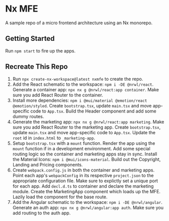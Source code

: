 # Nx MFE

A sample repo of a micro frontend architecture using an Nx monorepo.

## Getting Started

Run `npm start` to fire up the apps.

## Recreate This Repo

1. Run `npx create-nx-workspace@latest nxmfe` to create the repo.
2. Add the React schematic to the workspace: `npm i -DE @nrwl/react`.
   Generate a container app: `npx nx g @nrwl/react:app container`.
   Make sure you add React Router to the container.
3. Install more dependencies: `npm i @mui/material @emotion/react @emotion/styled`.
   Create `bootstrap.tsx`, update `main.tsx` and move app-specific code to `App.tsx`.
   Build the Header component and add some dummy routes.
4. Generate the marketing app: `npx nx g @nrwl/react:app marketing`.
   Make sure you add React Router to the marketing app.
   Create `bootstrap.tsx`, update `main.tsx` and move app-specific code to `App.tsx`.
   Update the `root` id in `index.html` to `_marketing-app`.
5. Setup `bootstrap.tsx` with a `mount` function. Render the app using the `mount`
   function if in a development environment.
   Add some special routing logic so the container and marketing apps stay in sync.
   Install the Material Icons: `npm i @mui/icons-material`.
   Build out the Copyright, Landing and Pricing components.
6. Create `webpack.config.js` in both the container and marketing apps.
   Point each app's `webpackConfig` in its respective `project.json` to the appropriate configuration file.
   Make sure to explictly set a unique port for each app.
   Add `decl.d.ts` to container and declare the marketing module.
   Create the MarketingApp component which loads up the MFE. Lazily load the component for the base route.
7. Add the Angular schematic to the workspace: `npm i -DE @nrwl/angular`.
   Generate an auth app: `npx nx g @nrwl/angular:app auth`.
   Make sure you add routing to the auth app.
